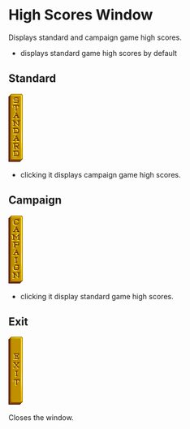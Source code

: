 # High Scores Window

Displays standard and campaign game high scores.

* displays standard game high scores by default

## Standard

![Standard](./assets/standard/enabled.png "Standard")

* clicking it displays campaign game high scores.

## Campaign

![Campaign](./assets/campaign/enabled.png "Campaign")

* clicking it display standard game high scores.

## Exit

![Exit](./assets/exit/enabled.png "Exit")

Closes the window.
